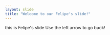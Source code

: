 ```yaml
---
layout: slide
title: "Welcome to our Felipe's slide!"
---
```

this is Felipe's slide
Use the left arrow to go back!
